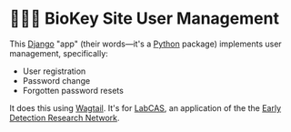 # 🧬🔑🦦 BioKey Site User Management

This [Django](https://www.djangoproject.com/) "app" (their words—it's a [Python](https://www.python.org/) package) implements user management, specifically:

- User registration
- Password change
- Forgotten password resets

It does this using [Wagtail](https://wagtail.io/). It's for [LabCAS](https://edrn-labcas.jpl.nasa.gov/), an application of the the [Early Detection Research Network](https://edrn.nci.nih.gov/).
